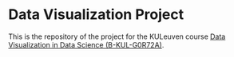 # Data Visualization Project

This is the repository of the project for the KULeuven course [Data Visualization in Data Science (B-KUL-G0R72A)](https://onderwijsaanbod.kuleuven.be/2023/syllabi/e/G0R72AE.htm#activetab=doelstellingen_idp647104).